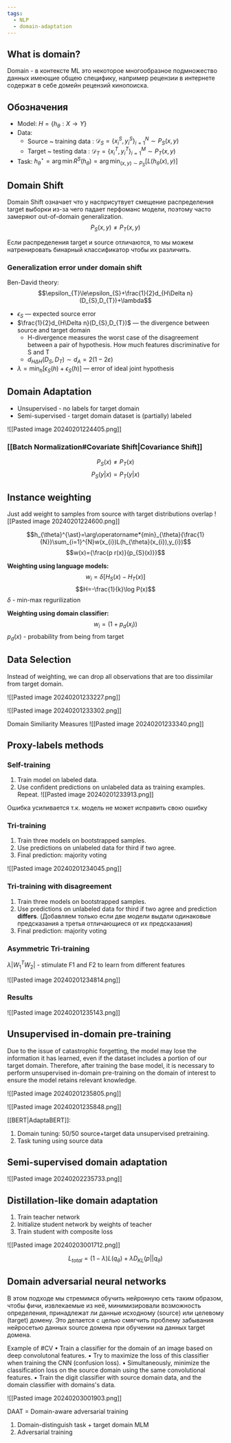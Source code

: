 ```yaml
---
tags:
  - NLP
  - domain-adaptation
---
```

## What is domain?
Domain - в контексте ML это некоторое многообразное подмножество данных имеющие общею специфику, например рецензии в интернете содержат в себе домейн  рецензий кинопоиска.

## Обозначения
- Model: $H=\{h_{\theta}:X\to Y\}$
- Data:
	- Source ~ training data : ${\mathcal{D}}_{S}=\{x_{i}^{S},y_{i}^{S}\}_{i=1}^{N}\sim P_{S}(x,y)$
	- Target ~ testing data : ${\mathcal{D}}_{T}=\{x_{i}^{T},y_{i}^{T}\}_{i=1}^{M}\sim P_{T}(x,y)$
- Task: $h_{\theta}^{\star}=\operatorname{arg\,min}R^{S}(h_{\theta})=\operatorname{arg\,min}_{(x,y)\sim P_{S}}[L(h_{\theta}(x),y)]$

## Domain Shift
Domain Shift означает что у насприсутвует смещение распределения target выборки из-за чего падает перфоманс модели, поэтому часто замеряют out-of-domain generalization.
$$P_{S}(x,y)\ne P_{T}(x,y)$$

Если распределения target и source отличаются, то мы можем натренировать бинарный классификатор чтобы их различить.  

### Generalization error under domain shift
Ben-David theory:
$$\epsilon_{T}\le\epsilon_{S}+\frac{1}{2}d_{H\Delta n}(D_{S},D_{T})+\lambda$$
- $\epsilon_{S}$ — expected source error
- $\frac{1}{2}d_{H\Delta n}(D_{S},D_{T})$ — the divergence between source and target domain
	- H-divergence measures the worst case of the disagreement between a pair of hypothesis. How much features discriminative for S and T
	- $d_{H\Delta H}(D_{S},D_{T})\sim d_{A}=2(1-2\varepsilon)$
- $\lambda=\operatorname*{min}_{h}[\epsilon_{S}(h)+\epsilon_{S}(h)]$ — error of ideal joint hypothesis

## Domain Adaptation
- Unsupervised - no labels for target domain
- Semi-supervised - target domain dataset is (partially) labeled

![[Pasted image 20240201224405.png]]

### [[Batch Normalization#Covariate Shift|Covariance Shift]]
$$P_{S}(x)\neq P_{T}(x)$$
$$P_{S}(y|x)=P_{T}(y|x)$$

## Instance weighting
Just add weight to samples from source with target distributions overlap
![[Pasted image 20240201224600.png]]

$$h_{\theta}^{\ast}=\arg\operatorname*{min}_{\theta}{\frac{1}{N}}\sum_{i=1}^{N}w(x_{i})L(h_{\theta}(x_{i}),y_{i})$$
$$w(x)={\frac{p r(x)}{p_{S}(x)}}$$

**Weighting using language models:**
$$w_{i}=\delta[H_{S}(x)-H_{T}(x)]$$
$$H=-\frac{1}{k}\log P(x)$$
$\delta$ - min-max regurilization

**Weighting using domain classifier:**
$$w_{i}=(1+p_{d}(x_{i}))$$
$p_{d}(x)$ - probability from being from target

## Data Selection
Instead of weighting, we can drop all observations that are too dissimilar from target domain.

![[Pasted image 20240201233227.png]]

![[Pasted image 20240201233302.png]]

Domain Similiarity Measures
![[Pasted image 20240201233340.png]]

## Proxy-labels methods
### Self-training
1. Train model on labeled data. 
2. Use confident predictions on unlabeled data as training examples. Repeat.
![[Pasted image 20240201233913.png]]

Ошибка усиливается т.к. модель не может исправить свою ошибку

### Tri-training
1. Train three models on bootstrapped samples. 
2. Use predictions on unlabeled data for third if two agree. 
3. Final prediction: majority voting

![[Pasted image 20240201234045.png]]

### Tri-training with disagreement
1. Train three models on bootstrapped samples. 
2. Use predictions on unlabeled data for third if two agree and prediction **differs**. (Добавляем только если две модели выдали одинаковые предсказания а третья отличающиеся от их предсказания) 
3. Final prediction: majority voting

### Asymmetric Tri-training
$\lambda|W_{1}^{T}W_{2}|$ - stimulate F1 and F2 to learn from different features

![[Pasted image 20240201234814.png]]

### Results
![[Pasted image 20240201235143.png]]

## Unsupervised in-domain pre-training
Due to the issue of catastrophic forgetting, the model may lose the information it has learned, even if the dataset includes a portion of our target domain. Therefore, after training the base model, it is necessary to perform unsupervised in-domain pre-training on the domain of interest to ensure the model retains relevant knowledge.

![[Pasted image 20240201235805.png]]

![[Pasted image 20240201235848.png]]

[[BERT|AdaptaBERT]]: 
1. Domain tuning: 50/50 source+target data unsupervised pretraining. 
2. Task tuning using source data

## Semi-supervised domain adaptation
![[Pasted image 20240202235733.png]]

## Distillation-like domain adaptation
1. Train teacher network 
2. Initialize student network by weights of teacher 
3. Train student with composite loss

![[Pasted image 20240203001712.png]]

$$L_{t o t a l}=(1-\lambda)L(q_{\theta})+\lambda D_{K L}(p\vert\vert q_{\theta})$$

## Domain adversarial neural networks
В этом подходе мы стремимся обучить нейронную сеть таким образом, чтобы фичи, извлекаемые из неё, минимизировали возможность определения, принадлежат ли данные исходному (source) или целевому (target) домену. Это делается с целью смягчить проблему забывания нейросетью данных source домена при обучении на данных target домена.

Example of #CV
• Train a classifier for the domain of an image based on deep convolutonal features.
• Try to maximize the loss of this classifier when training the CNN (confusion loss).
• Simultaneously, minimize the classification loss on the source domain using the same convolutional features.
• Train the digit classifier with source domain data, and the domain classifier with
domains's data.

![[Pasted image 20240203001903.png]]

DAAT = Domain-aware adversarial training 
1. Domain-distinguish task + target domain MLM 
2. Adversarial training